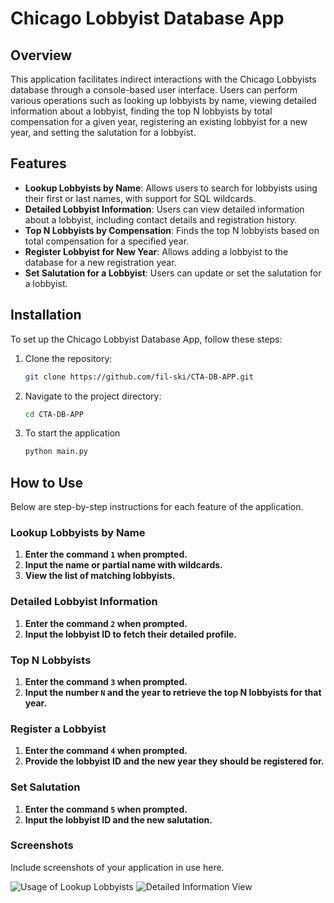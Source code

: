 # Chicago Lobbyist Database App

## Overview
This application facilitates indirect interactions with the Chicago Lobbyists database through a console-based user interface. Users can perform various operations such as looking up lobbyists by name, viewing detailed information about a lobbyist, finding the top N lobbyists by total compensation for a given year, registering an existing lobbyist for a new year, and setting the salutation for a lobbyist.

## Features
- **Lookup Lobbyists by Name**: Allows users to search for lobbyists using their first or last names, with support for SQL wildcards.
- **Detailed Lobbyist Information**: Users can view detailed information about a lobbyist, including contact details and registration history.
- **Top N Lobbyists by Compensation**: Finds the top N lobbyists based on total compensation for a specified year.
- **Register Lobbyist for New Year**: Allows adding a lobbyist to the database for a new registration year.
- **Set Salutation for a Lobbyist**: Users can update or set the salutation for a lobbyist.

## Installation
To set up the Chicago Lobbyist Database App, follow these steps:

1. Clone the repository:
   ```bash
   git clone https://github.com/fil-ski/CTA-DB-APP.git
2. Navigate to the project directory:
    ```bash
   cd CTA-DB-APP
3. To start the application
   ```bash
   python main.py

## How to Use
Below are step-by-step instructions for each feature of the application.

### **Lookup Lobbyists by Name**
1. **Enter the command `1` when prompted.**
2. **Input the name or partial name with wildcards.**
3. **View the list of matching lobbyists.**

### **Detailed Lobbyist Information**
1. **Enter the command `2` when prompted.**
2. **Input the lobbyist ID to fetch their detailed profile.**

### **Top N Lobbyists**
1. **Enter the command `3` when prompted.**
2. **Input the number `N` and the year to retrieve the top N lobbyists for that year.**

### **Register a Lobbyist**
1. **Enter the command `4` when prompted.**
2. **Provide the lobbyist ID and the new year they should be registered for.**

### **Set Salutation**
1. **Enter the command `5` when prompted.**
2. **Input the lobbyist ID and the new salutation.**

### **Screenshots**
Include screenshots of your application in use here.

![Usage of Lookup Lobbyists](path/to/usage_image_1.png)
![Detailed Information View](path/to/usage_image_2.png)




